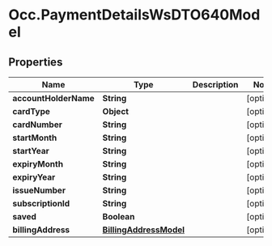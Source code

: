 # Occ.PaymentDetailsWsDTO640Model

## Properties
Name | Type | Description | Notes
------------ | ------------- | ------------- | -------------
**accountHolderName** | **String** |  | [optional] 
**cardType** | **Object** |  | [optional] 
**cardNumber** | **String** |  | [optional] 
**startMonth** | **String** |  | [optional] 
**startYear** | **String** |  | [optional] 
**expiryMonth** | **String** |  | [optional] 
**expiryYear** | **String** |  | [optional] 
**issueNumber** | **String** |  | [optional] 
**subscriptionId** | **String** |  | [optional] 
**saved** | **Boolean** |  | [optional] 
**billingAddress** | [**BillingAddressModel**](BillingAddressModel.md) |  | [optional] 


